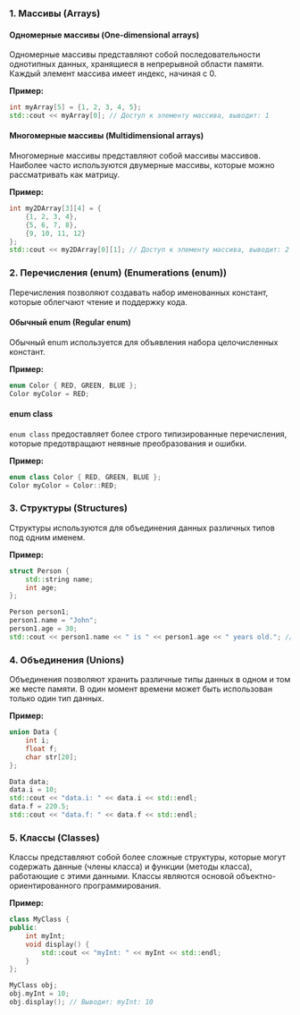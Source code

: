### 1. Массивы (Arrays)

#### **Одномерные массивы (One-dimensional arrays)**

Одномерные массивы представляют собой последовательности однотипных данных, хранящиеся в непрерывной области памяти. Каждый элемент массива имеет индекс, начиная с 0.

**Пример:**


```cpp
int myArray[5] = {1, 2, 3, 4, 5};
std::cout << myArray[0]; // Доступ к элементу массива, выводит: 1
```

#### **Многомерные массивы (Multidimensional arrays)**

Многомерные массивы представляют собой массивы массивов. Наиболее часто используются двумерные массивы, которые можно рассматривать как матрицу.

**Пример:**


```cpp
int my2DArray[3][4] = {
    {1, 2, 3, 4},
    {5, 6, 7, 8},
    {9, 10, 11, 12}
};
std::cout << my2DArray[0][1]; // Доступ к элементу массива, выводит: 2
```

### 2. Перечисления (enum) (Enumerations (enum))

Перечисления позволяют создавать набор именованных констант, которые облегчают чтение и поддержку кода.

#### **Обычный enum (Regular enum)**

Обычный enum используется для объявления набора целочисленных констант.

**Пример:**


```cpp
enum Color { RED, GREEN, BLUE };
Color myColor = RED;
```

#### **enum class**

`enum class` предоставляет более строго типизированные перечисления, которые предотвращают неявные преобразования и ошибки.

**Пример:**


```cpp
enum class Color { RED, GREEN, BLUE };
Color myColor = Color::RED;
```

### 3. Структуры (Structures)

Структуры используются для объединения данных различных типов под одним именем.

**Пример:**


```cpp
struct Person {
    std::string name;
    int age;
};

Person person1;
person1.name = "John";
person1.age = 30;
std::cout << person1.name << " is " << person1.age << " years old."; // Выводит: John is 30 years old.
```

### 4. Объединения (Unions)

Объединения позволяют хранить различные типы данных в одном и том же месте памяти. В один момент времени может быть использован только один тип данных.

**Пример:**


```cpp
union Data {
    int i;
    float f;
    char str[20];
};

Data data;
data.i = 10;
std::cout << "data.i: " << data.i << std::endl;
data.f = 220.5;
std::cout << "data.f: " << data.f << std::endl;
```

### 5. Классы (Classes)

Классы представляют собой более сложные структуры, которые могут содержать данные (члены класса) и функции (методы класса), работающие с этими данными. Классы являются основой объектно-ориентированного программирования.

**Пример:**


```cpp
class MyClass {
public:
    int myInt;
    void display() {
        std::cout << "myInt: " << myInt << std::endl;
    }
};

MyClass obj;
obj.myInt = 10;
obj.display(); // Выводит: myInt: 10
```